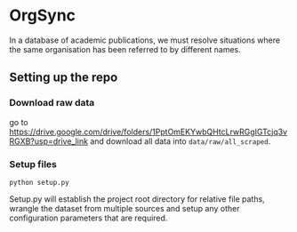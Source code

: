 # OrgSync

In a database of academic publications, we must resolve situations where the same organisation has been referred to by different names.


## Setting up the repo

### Download raw data

go to <https://drive.google.com/drive/folders/1PptOmEKYwbQHtcLrwRGgIGTcjq3vRGXB?usp=drive_link> and download all data into `data/raw/all_scraped`.

### Setup files

`python setup.py`

Setup.py will establish the project root directory for relative file paths, wrangle the dataset from multiple sources and setup any other configuration parameters that are required.



